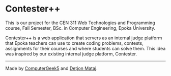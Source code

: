 # Contester++

This is our project for the CEN 311 Web Technologies and Programming course, Fall Semester, BSc. in Computer Engineering,
Epoka University.

Contester++ is a web application that servers as an internal judge platform that Epoka teachers can use to
create coding problems, contests, assignments for their courses and where students can solve them. This idea was inspired
by our existing internal judge platform, Contester.

---

Made by [ComputerGeek5](https://github.com/ComputerGeek5) and [Detjon Mataj](https://github.com/detjonmataj).
